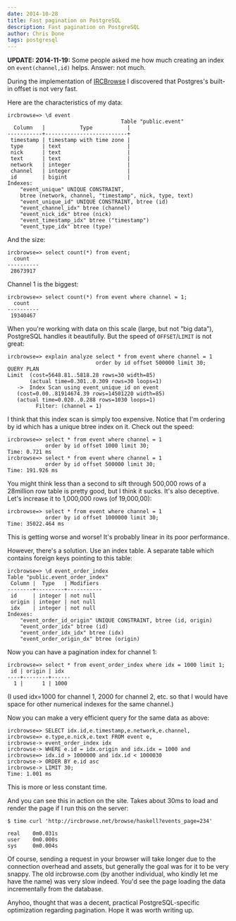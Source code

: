 ```yaml
---
date: 2014-10-28
title: Fast pagination on PostgreSQL
description: Fast pagination on PostgreSQL
author: Chris Done
tags: postgresql
---
```


**UPDATE: 2014-11-19:**  Some people asked me how much creating an
  index on `event(channel,id)` helps. Answer: not much.

During the implementation of [IRCBrowse](http://ircbrowse.net/) I
discovered that Postgres's built-in offset is not very fast.

Here are the characteristics of my data:

    ircbrowse=> \d event
                                        Table "public.event"
      Column   |           Type           |
    -----------+--------------------------+
     timestamp | timestamp with time zone |
     type      | text                     |
     nick      | text                     |
     text      | text                     |
     network   | integer                  |
     channel   | integer                  |
     id        | bigint                   |
    Indexes:
        "event_unique" UNIQUE CONSTRAINT,
        btree (network, channel, "timestamp", nick, type, text)
        "event_unique_id" UNIQUE CONSTRAINT, btree (id)
        "event_channel_idx" btree (channel)
        "event_nick_idx" btree (nick)
        "event_timestamp_idx" btree ("timestamp")
        "event_type_idx" btree (type)

And the size:

    ircbrowse=> select count(*) from event;
      count
    ----------
     28673917

Channel 1 is the biggest:

    ircbrowse=> select count(*) from event where channel = 1;
      count
    ----------
     19340467

When you're working with data on this scale (large, but not “big
data”), PostgreSQL handles it beautifully. But the speed of
`OFFSET`/`LIMIT` is not great:

    ircbrowse=> explain analyze select * from event where channel = 1
                                order by id offset 500000 limit 30;
    QUERY PLAN
    Limit  (cost=5648.81..5818.28 rows=30 width=85)
           (actual time=0.301..0.309 rows=30 loops=1)
       ->  Index Scan using event_unique_id on event
       (cost=0.00..81914674.39 rows=14501220 width=85)
       (actual time=0.020..0.288 rows=1030 loops=1)
             Filter: (channel = 1)

I think that this index scan is simply too expensive. Notice that I'm ordering by id which has a unique btree index on it. Check out the speed:

    ircbrowse=> select * from event where channel = 1
                order by id offset 1000 limit 30;
    Time: 0.721 ms
    ircbrowse=> select * from event where channel = 1
                order by id offset 500000 limit 30;
    Time: 191.926 ms

You might think less than a second to sift through 500,000 rows of a
28million row table is pretty good, but I think it sucks. It's also
deceptive. Let's increase it to 1,000,000 rows (of 19,000,00):

    ircbrowse=> select * from event where channel = 1
                order by id offset 1000000 limit 30;
    Time: 35022.464 ms

This is getting worse and worse! It's probably linear in its poor
performance.

However, there's a solution. Use an index table. A separate table
which contains foreign keys pointing to this table:

    ircbrowse=> \d event_order_index
    Table "public.event_order_index"
     Column |  Type   | Modifiers
    --------+---------+-----------
     id     | integer | not null
     origin | integer | not null
     idx    | integer | not null
    Indexes:
        "event_order_id_origin" UNIQUE CONSTRAINT, btree (id, origin)
        "event_order_idx" btree (id)
        "event_order_idx_idx" btree (idx)
        "event_order_origin_dx" btree (origin)

Now you can have a pagination index for channel 1:

    ircbrowse=> select * from event_order_index where idx = 1000 limit 1;
     id | origin | idx
    ----+--------+------
      1 |      1 | 1000

(I used idx=1000 for channel 1, 2000 for channel 2, etc. so that I
would have space for other numerical indexes for the same channel.)

Now you can make a very efficient query for the same data as above:

    ircbrowse=> SELECT idx.id,e.timestamp,e.network,e.channel,
    ircbrowse=> e.type,e.nick,e.text FROM event e,
    ircbrowse-> event_order_index idx
    ircbrowse-> WHERE e.id = idx.origin and idx.idx = 1000 and
    ircbrowse=> idx.id > 1000000 and idx.id < 1000030
    ircbrowse-> ORDER BY e.id asc
    ircbrowse-> LIMIT 30;
    Time: 1.001 ms

This is more or less constant time.

And you can see this in action on the site. Takes about 30ms to load
and render the page if I run this on the server:

    $ time curl 'http://ircbrowse.net/browse/haskell?events_page=234'

    real	0m0.031s
    user	0m0.000s
    sys     0m0.004s

Of course, sending a request in your browser will take longer due to
the connection overhead and assets, but generally the goal was for it
to be very snappy. The old ircbrowse.com (by another individual, who
kindly let me have the name) was very slow indeed. You'd see the page
loading the data incrementally from the database.

Anyhoo, thought that was a decent, practical PostgreSQL-specific
optimization regarding pagination. Hope it was worth writing up.
